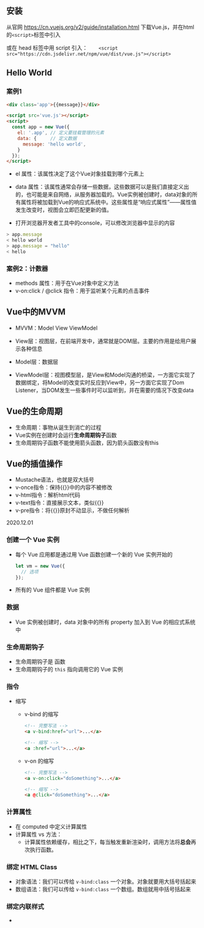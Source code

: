 ## 安装

从官网 https://cn.vuejs.org/v2/guide/installation.html 下载Vue.js，并在html的`<script>`标签中引入

或在 head 标签中用 script 引入：`    <script src="https://cdn.jsdelivr.net/npm/vue/dist/vue.js"></script>` 



## Hello World

### 案例1

```html
<div class='app'>{{message}}</div>

<script src='vue.js'></script>
<script>
  const app = new Vue({
    el: '.app', // 定义要挂载管理的元素
    data: {     // 定义数据
      message: 'hello world',
    }
  });
</script>
```

- el 属性：该属性决定了这个Vue对象挂载到哪个元素上
- data 属性：该属性通常会存储一些数据，这些数据可以是我们直接定义出的，也可能是来自网络，从服务器加载的。Vue实例被创建时，data对象的所有属性将被加载到Vue的响应式系统中。这些属性是“响应式属性”——属性值发生改变时，视图会立即匹配更新的值。

- 打开浏览器开发者工具中的console，可以修改浏览器中显示的内容

```javascript
> app.message
< hello world
> app.message = "hello"
< hello
```

### 案例2：计数器

- methods 属性：用于在Vue对象中定义方法
- v-on:click / @click 指令：用于监听某个元素的点击事件

## Vue中的MVVM

- MVVM：Model View ViewModel

- View层：视图层，在前端开发中，通常就是DOM层。主要的作用是给用户展示各种信息
- Model层：数据层
- ViewModel层：视图模型层，是View和Model沟通的桥梁，一方面它实现了数据绑定，将Model的改变实时反应到View中，另一方面它实现了Dom Listener，当DOM发生一些事件时可以监听到，并在需要的情况下改变data

## Vue的生命周期

- 生命周期：事物从诞生到消亡的过程
- Vue实例在创建时会运行**生命周期钩子**函数
- 生命周期钩子函数不能使用箭头函数，因为箭头函数没有this

##  Vue的插值操作

- Mustache语法，也就是双大括号
- v-once指令：保持{{}}中的内容不被修改
- v-html指令：解析html代码
- v-text指令：直接展示文本，类似{{}}
- v-pre指令：将{{}}原封不动显示，不做任何解析



2020.12.01

### 创建一个 Vue 实例

- 每个 Vue 应用都是通过用 Vue 函数创建一个新的 Vue 实例开始的

    ```javascript
    let vm = new Vue({
      // 选项
    });
    ```

- 所有的 Vue 组件都是 Vue 实例



### 数据

- Vue 实例被创建时，data 对象中的所有 property 加入到 Vue 的相应式系统中



### 生命周期钩子

- 生命周期钩子是 函数
- 生命周期钩子的 `this` 指向调用它的 Vue 实例



### 指令

- 缩写

    - v-bind 的缩写

        ```html
        <!-- 完整写法 -->
        <a v-bind:href="url">...</a>
        
        <!-- 缩写 -->
        <a :href="url">...</a>
        ```

    - v-on 的缩写

        ```html
        <!-- 完整写法 -->
        <a v-on:click="doSomething">...</a>
        
        <!-- 缩写 -->
        <a @click="doSomething">...</a>
        ```



### 计算属性

- 在 computed 中定义计算属性
- 计算属性 vs 方法：
    - 计算属性依赖缓存，相比之下，每当触发重新渲染时，调用方法将**总会**再次执行函数。



### 绑定 HTML Class

- 对象语法：我们可以传给 `v-bind:class` 一个对象。对象就要用大括号括起来
- 数组语法：我们可以传给 `v-bind:class` 一个数组。数组就用中括号括起来



### 绑定内联样式

- 